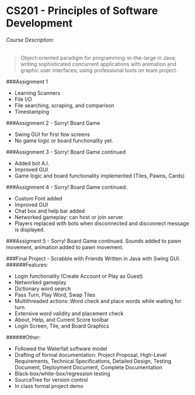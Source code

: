 # CS201 - Principles of Software Development

###### Course Description:
>Object-oriented paradigm for programming-in-the-large in Java; writing sophisticated concurrent applications with animation and graphic user interfaces; using professional tools on team project.


###Assignment 1
- Learning Scanners
- File I/O
- File searching, scraping, and comparison
- Timestamping

###Assignment 2 - Sorry! Board Game

- Swing GUI for first few screens
- No game logic or board functionality yet.

###Assignment 3 - Sorry! Board Game continued
- Added bot A.I.
- Improved GUI
- Game logic and board functionality implemented (Tiles, Pawns, Cards)

###Assignment 4 - Sorry! Board Game continued.
- Custom Font added
- Improved GUI
- Chat box and help bar added
- Networked gameplay: can host or join server
- Players replaced with bots when disconnected and disconnect message is displayed.

###Assigment 5 - Sorry! Board Game continued. Sounds added to pawn movement, animation added to pawn movement.

###Final Project - Scrabble with Friends
Written in Java with Swing GUI. 
######Features:
- Login functionality (Create Account or Play as Guest)
- Networked gameplay
- Dictionary word search
- Pass Turn, Play Word, Swap Tiles
- Multithreaded actions: Word check and place words while waiting for turn
- Extensive word validity and placement check
- About, Help, and Current Score toolbar
- Login Screen, Tile, and Board Graphics

######Other:
- Followed the Waterfall software model
- Drafting of formal documentation: Project Proposal, High-Level Requirements, Technical Specifications, Detailed Design, Testing Document, Deployment Document, Complete Documentation
- Black-box/white-box/regression testing
- SourceTree for version control
- In class formal project demo
